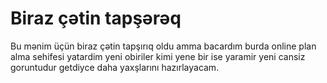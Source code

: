 # Biraz çətin tapşərəq
Bu mənim üçün biraz çətin tapşırıq oldu amma bacardım burda online plan alma sehifesi yatardim yeni obiriler kimi yene bir ise yaramir yeni cansiz goruntudur getdiyce daha yaxşlarını hazırlayacam.